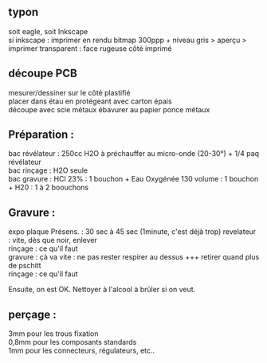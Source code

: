 
## typon
soit eagle, soit Inkscape  
si inkscape : imprimer en rendu bitmap 300ppp + niveau gris > aperçu > imprimer
transparent : face rugeuse côté imprimé

## découpe PCB 
mesurer/dessiner sur le côté plastifié  
placer dans étau en protégeant avec carton épais  
découpe avec scie métaux
ébavurer au papier ponce métaux  


## Préparation : 
bac révélateur : 250cc H2O à préchauffer au micro-onde (20-30°) + 1/4 paq révélateur  
bac rinçage : H2O seule  
bac gravure : HCl 23% : 1 bouchon + Eau Oxygénée 130 volume : 1 bouchon + H20 : 1 à 2 boouchons

## Gravure :
expo plaque Présens. : 30 sec à 45 sec  (1minute, c'est déjà trop)
revelateur : vite, dès que noir, enlever  
rinçage : ce qu'il faut  
gravure : çà va vite : ne pas rester respirer au dessus +++ retirer quand plus de pschitt  
rinçage : ce qu'il faut

Ensuite, on est OK. Nettoyer à l'alcool à brûler si on veut.

## perçage : 
3mm pour les trous fixation  
0,8mm pour les composants standards  
1mm pour les connecteurs, régulateurs, etc..  


